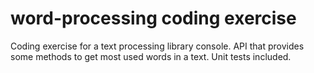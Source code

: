 # word-processing coding exercise

Coding exercise for a text processing library console. API that provides some methods to get most used words in a text. Unit tests included.
